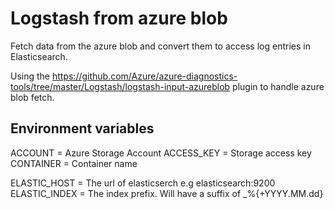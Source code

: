# Logstash from azure blob

Fetch data from the azure blob and convert them to access log entries in Elasticsearch.

Using the https://github.com/Azure/azure-diagnostics-tools/tree/master/Logstash/logstash-input-azureblob
plugin to handle azure blob fetch.

## Environment variables

ACCOUNT     = Azure Storage Account
ACCESS_KEY  = Storage access key
CONTAINER   = Container name

ELASTIC_HOST = The url of elasticserch e.g elasticsearch:9200
ELASTIC_INDEX = The index prefix. Will have a suffix of _%{+YYYY.MM.dd}